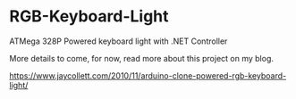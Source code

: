 # RGB-Keyboard-Light
ATMega 328P Powered keyboard light with .NET Controller

More details to come, for now, read more about this project on my blog.

https://www.jaycollett.com/2010/11/arduino-clone-powered-rgb-keyboard-light/
